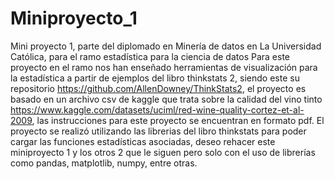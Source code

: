 # Miniproyecto_1
Mini proyecto 1, parte del diplomado en Minería de datos en La Universidad Católica, para el ramo estadística para la ciencia de datos
Para este proyecto en el ramo nos han enseñado herramientas de visualización para la estadística a partir de ejemplos del libro thinkstats 2, siendo este su repositorio https://github.com/AllenDowney/ThinkStats2, el proyecto es basado en un archivo csv de kaggle que trata sobre la calidad del vino tinto https://www.kaggle.com/datasets/uciml/red-wine-quality-cortez-et-al-2009, las instrucciones para este proyecto se encuentran en formato pdf. El proyecto se realizó utilizando las librerias del libro thinkstats para poder cargar las funciones estadísticas asociadas, deseo rehacer este miniproyecto 1 y los otros 2 que le siguen pero solo con el uso de librerías como pandas, matplotlib, numpy, entre otras. 
